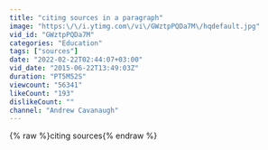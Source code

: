 ```yaml
---
title: "citing sources in a paragraph"
image: "https:\/\/i.ytimg.com\/vi\/GWztpPQDa7M\/hqdefault.jpg"
vid_id: "GWztpPQDa7M"
categories: "Education"
tags: ["sources"]
date: "2022-02-22T02:44:07+03:00"
vid_date: "2015-06-22T13:49:03Z"
duration: "PT5M52S"
viewcount: "56341"
likeCount: "193"
dislikeCount: ""
channel: "Andrew Cavanaugh"
---
```

{% raw %}citing sources{% endraw %}
